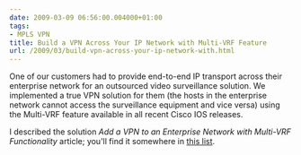 ```yaml
---
date: 2009-03-09 06:56:00.004000+01:00
tags:
- MPLS VPN
title: Build a VPN Across Your IP Network with Multi-VRF Feature
url: /2009/03/build-vpn-across-your-ip-network-with.html
---
```

One of our customers had to provide end-to-end IP transport across their enterprise network for an outsourced video surveillance solution. We implemented a true VPN solution for them (the hosts in the enterprise network cannot access the surveillance equipment and vice versa) using the Multi-VRF feature available in all recent Cisco IOS releases. 

I described the solution *Add a VPN to an Enterprise Network with Multi-VRF Functionality* article; you'll find it somewhere in [this list](/kb/Internet/).
